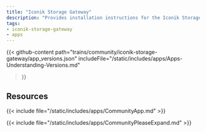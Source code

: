 ```yaml
---
title: "Iconik Storage Gateway"
description: "Provides installation instructions for the Iconik Storage Gateway application in TrueNAS."
tags:
- iconik-storage-gateway
- apps
---
```


{{< github-content 
    path="trains/community/iconik-storage-gateway/app_versions.json"
	includeFile="/static/includes/apps/Apps-Understanding-Versions.md"
>}}

## Resources

{{< include file="/static/includes/apps/CommunityApp.md" >}}

{{< include file="/static/includes/apps/CommunityPleaseExpand.md" >}}

<!--
<div class="docs-sections">

{{< doc-card title="<appname> Deployments" link="/resources/"
descr="How to deploy and configure the <appname> app." >}}

</div>
-->

